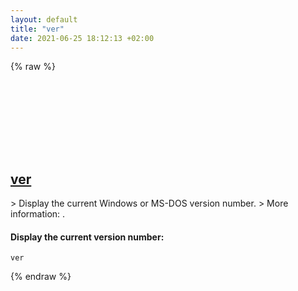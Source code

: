 ```yaml
---
layout: default
title: "ver"
date: 2021-06-25 18:12:13 +02:00
---
```

{% raw %}
<h2 id="ver">
  <a href="/en/windows/ver.html">ver</a> <a href="#ver"><svg class="icon">
    <use href="/assets/images/unicode_sprite.svg#link" />
  </svg></a>
</h2>
> Display the current Windows or MS-DOS version number.
> More information: <https://docs.microsoft.com/windows-server/administration/windows-commands/ver>.

#### Display the current version number:
```shell
ver
```
{% endraw %}